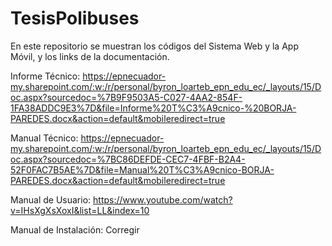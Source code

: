 # TesisPolibuses
En este repositorio se muestran los códigos del Sistema Web y la App Móvil, y los links de la documentación.  

Informe Técnico: https://epnecuador-my.sharepoint.com/:w:/r/personal/byron_loarteb_epn_edu_ec/_layouts/15/Doc.aspx?sourcedoc=%7B9F9503A5-C027-4AA2-854F-1FA38ADDC9E3%7D&file=Informe%20T%C3%A9cnico-%20BORJA-PAREDES.docx&action=default&mobileredirect=true

Manual Técnico: https://epnecuador-my.sharepoint.com/:w:/r/personal/byron_loarteb_epn_edu_ec/_layouts/15/Doc.aspx?sourcedoc=%7BC86DEFDE-CEC7-4FBF-B2A4-52F0FAC7B5AE%7D&file=Manual%20T%C3%A9cnico-BORJA-PAREDES.docx&action=default&mobileredirect=true

Manual de Usuario: https://www.youtube.com/watch?v=IHsXgXsXoxI&list=LL&index=10

Manual de Instalación: Corregir 
